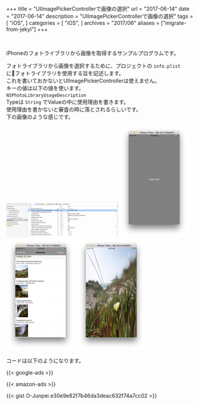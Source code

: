 +++
title = "UIImagePickerControllerで画像の選択"
url = "2017-06-14"
date = "2017-06-14"
description = "UIImagePickerControllerで画像の選択"
tags = [
    "iOS",
]
categories = [
    "iOS",
]
archives = "2017/06"
aliases = ["migrate-from-jekyl"]
+++

<br>

iPhoneのフォトライブラリから画像を取得するサンプルプログラムです。  

フォトライブラリから画像を選択するために、プロジェクトの `info.plist` にフォトライブラリを使用する旨を記述します。  
これを書いておかないとUIImagePickerControllerは使えません。  
キーの値は以下の値を使います。  
`NSPhotoLibraryUsageDescription`  
Typeは `String` でValueの中に使用理由を書きます。  
使用理由を書かないと審査の時に落とされるらしいです。  
下の画像のような感じです。  

![alt](1.png)
![alt](2.png)
![alt](3.png)
![alt](4.png)


コードは以下のようになります。

<!-- Google Ads -->
{{< google-ads >}}

<!-- Amazon Ads -->
{{< amazon-ads >}}

{{< gist O-Junpei e30e9e82f7b46da3deac632f74a7cc02 >}}
